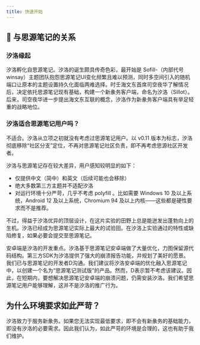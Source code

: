 ```yaml
---
title: 快速开始
---
```

## 🧩 与思源笔记的关系

### 汐洛缘起

汐洛孵化自思源笔记。汐洛的诞生颇具传奇色彩，最开始是 Sofill-（内部代号 winsay）主题团队抱怨思源笔记UI变化频繁且难以预测，同时多空间引入的随机端口让原本的主题设置持久化面临两难选择。时壬海文东首席司空夜华了解情况后，决定依托思源笔记现有基础，构建一个新彖务客户端，命名为汐洛（Sillot）。后来，司空夜华进一步提出海文东互联的概念，汐洛作为新彖务客户端具有举足轻重的战略地位。

### 汐洛适合思源笔记用户吗？

不适合。汐洛从立项之初就没有考虑过思源笔记用户。以 v0.11 版本为标志，汐洛彻底移除“社区分支”定位，不再对思源笔记社区负责，即不再考虑思源社区开发者。

汐洛与思源笔记存在较大差异，用户感知较明显的如下：

* 仅提供中文（简中）和英文（后续可能也会移除）
* 绝大多数第三方主题并不适配汐洛
* 对运行环境十分严苛，几乎不考虑 polyfill 。比如需要 Windows 10 及以上系统，Android 12 及以上系统，Chromium 94 及以上内核——这些都是硬性要求而不是推荐。

不过，得益于汐洛优异的顶层设计，在这片实验的田野上总是能迸发出蓬勃向上的生机。汐洛已经成为思源笔记实际上最大的试验田。在汐洛上实验通过的特性或缺陷修复，如果必要会提交至思源笔记。

安卓端是汐洛的开发重点。汐洛基于思源笔记安卓端做了大量优化，力图保留源代码结构。第三方SDK为汐洛提供了强大的崩溃报告功能，并规划了美好的愿景。我们已与思源笔记的开发者D沟通。我们建议将汐洛安卓端的优化融入思源笔记中，以创建一个名为“思源笔记测试版”的产品。然而，D表示暂不考虑该建议。因此，在短期内，要想解决思源笔记安卓端的崩溃问题，仍需安装汐洛。我们希望思源笔记用户能够理解，这并不是汐洛的推广行为。

## 为什么环境要求如此严苛？

汐洛致力于服务新彖务。如果您无法实现最低要求，即不会有新彖务的基础能力，即没有汐洛的必要需求。因此我们认为，如此严苛的环境是合理的，这也有助于我们维护。
